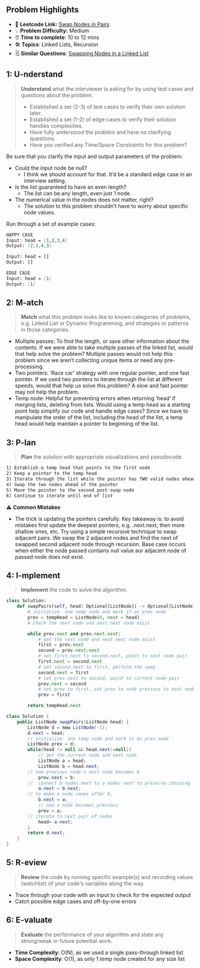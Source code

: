 ## Problem Highlights

* 🔗 **Leetcode Link:** [Swap Nodes in Pairs](https://leetcode.com/problems/swap-nodes-in-pairs/)
* 💡 **Problem Difficulty:** Medium
* ⏰ **Time to complete**: 10 to 12 mins
* 🛠️ **Topics**: Linked Lists, Recursion
* 🗒️ **Similar Questions**: [Swapping Nodes in a Linked List](https://leetcode.com/problems/swapping-nodes-in-a-linked-list/)
    
## 1: U-nderstand
 
> **Understand** what the interviewer is asking for by using test cases and questions about the problem.
> 
> - Established a set (2-3) of test cases to verify their own solution later.
> - Established a set (1-2) of edge cases to verify their solution handles complexities.
> - Have fully understood the problem and have no clarifying questions.
> - Have you verified any Time/Space Constraints for this problem?

Be sure that you clarify the input and output parameters of the problem:

- Could the input node be null?
  - I think we should account for that. It’d be a standard edge case in an interview setting.
- Is the list guaranteed to have an even length?
  - The list can be any length, even just 1 node.
- The numerical value in the nodes does not matter, right?
  - The solution to this problem shouldn’t have to worry about specific node values.

Run through a set of example cases:

```markdown
HAPPY CASE
Input: head = [1,2,3,4]
Output: [2,1,4,3]

Input: head = []
Output: []

EDGE CASE
Input: head = [1]
Output: [1]
```   
    
## 2: M-atch

> **Match** what this problem looks like to known categories of problems, e.g. Linked List or Dynamic Programming, and strategies or patterns in those categories.

- Multiple passes: To find the length, or save other information about the contents. If we were able to take multiple passes of the linked list, would that help solve the problem? Multiple passes would not help this problem since we aren’t collecting unique items or need any pre-processing.
- Two pointers: ‘Race car’ strategy with one regular pointer, and one fast pointer. If we used two pointers to iterate through the list at different speeds, would that help us solve this problem?
A slow and fast pointer may not help the problem.
- Temp node: Helpful for preventing errors when returning ‘head’ if merging lists, deleting from lists. Would using a temp head as a starting point help simplify our code and handle edge cases? Since we have to manipulate the order of the list, including the head of the list, a temp head would help maintain a pointer to beginning of the list.

## 3: P-lan

> **Plan** the solution with appropriate visualizations and pseudocode.

```markdown
1) Establish a temp head that points to the first node
2) Keep a pointer to the temp head
3) Iterate through the list while the pointer has TWO valid nodes ahead
4) Swap the two nodes ahead of the pointer
5) Move the pointer to the second post-swap node
6) Continue to iterate until end of list
```

⚠️ **Common Mistakes**

* The trick is updating the pointers carefully. Key takeaway is: to avoid mistakes first update the deepest pointers, e.g. .next.next, then more shallow ones, etc. Try using a simple recursive technique to swap adjacent pairs. We swap the 2 adjacent nodes and find the next of swapped second adjacent node through recursion. Base case occurs when either the node passed contains null value aur adjacent node of passed node does not exist.

## 4: I-mplement

> **Implement** the code to solve the algorithm.

```python
class Solution:
    def swapPairs(self, head: Optional[ListNode]) -> Optional[ListNode]:
        # initialize  one temp node and mark it as prev node
        prev = tempHead = ListNode(0, next = head)
        # check the next node and next next node exist

        while prev.next and prev.next.next:
            # get the next node and next next node exist
            first = prev.next
            second = prev.next.next
            # set first.next to second.next, point to next node pair
            first.next = second.next
            # set second.next to first, perform the swap
            second.next = first
            # set prev.next to second, point to current node pair
            prev.next = second
            # set prev to first, set prev to node previous to next node pair
            prev = first

        return tempHead.next
```
```java
class Solution {
    public ListNode swapPairs(ListNode head) {
        ListNode d = new ListNode(-1);
        d.next = head;
        // initialize  one temp node and mark it as prev node
        ListNode prev = d;
        while(head != null && head.next!=null){
            // get the current node and next node
            ListNode a = head;
            ListNode b = head.next;
	    // now previous node's next node becomes b
            prev.next = b;
	    //  connect b nodes next to a nodes next to preserve chaining 
            a.next = b.next;	
	    // to make a node comes after b,
            b.next = a;
            // now a node becomes previous 	
            prev = a;
	    // iterate to next pair of nodes 
            head= a.next;
        } 
        return d.next;
    }
}
```
    
## 5: R-eview

> **Review** the code by running specific example(s) and recording values (watchlist) of your code's variables along the way.

- Trace through your code with an input to check for the expected output
- Catch possible edge cases and off-by-one errors

## 6: E-valuate

> **Evaluate** the performance of your algorithm and state any strong/weak or future potential work.
    
* **Time Complexity**: O(N), as we used a single pass-through linked list
* **Space Complexity**: O(1), as only 1 temp node created for any size list
